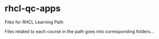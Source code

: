 # rhcl-qc-apps

Files for RHCL Learning Path

Files related to each course in the path goes into corresponding folders...

